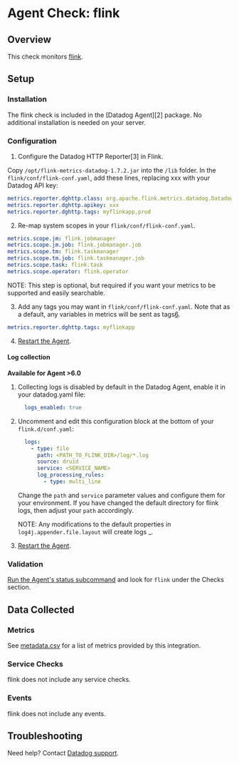 # Agent Check: flink

## Overview

This check monitors [flink][1].

## Setup

### Installation

The flink check is included in the [Datadog Agent][2] package.
No additional installation is needed on your server.

### Configuration

1. Configure the Datadog HTTP Reporter[3] in Flink.

Copy `/opt/flink-metrics-datadog-1.7.2.jar` into the `/lib` folder.
In the `flink/conf/flink-conf.yaml`, add these lines, replacing xxx with your Datadog API key:

```yaml
metrics.reporter.dghttp.class: org.apache.flink.metrics.datadog.DatadogHttpReporter
metrics.reporter.dghttp.apikey: xxx
metrics.reporter.dghttp.tags: myflinkapp,prod
```

2. Re-map system scopes in your `flink/conf/flink-conf.yaml`.

```yaml
metrics.scope.jm: flink.jobmanager
metrics.scope.jm.job: flink.jobmanager.job
metrics.scope.tm: flink.taskmanager
metrics.scope.tm.job: flink.taskmanager.job
metrics.scope.task: flink.task
metrics.scope.operator: flink.operator
```

NOTE: This step is optional, but required if you want your metrics to be supported
and easily searchable.

3. Add any tags you may want in `flink/conf/flink-conf.yaml`. Note that as a default,
any variables in metrics will be sent as tags[6].

```yaml
metrics.reporter.dghttp.tags: myflinkapp
```

4. [Restart the Agent][7].

#### Log collection

**Available for Agent >6.0**

1. Collecting logs is disabled by default in the Datadog Agent, enable it in your datadog.yaml file:

    ```yaml
      logs_enabled: true
    ```

2. Uncomment and edit this configuration block at the bottom of your `flink.d/conf.yaml`:

    ```yaml
      logs:
        - type: file
          path: <PATH_TO_FLINK_DIR>/log/*.log
          source: druid
          service: <SERVICE_NAME>
          log_processing_rules:
            - type: multi_line
    ```

    Change the `path` and `service` parameter values and configure them for your environment.
    If you have changed the default directory for flink logs, then adjust your `path` accordingly.

    NOTE: Any modifications to the default properties in `log4j.appender.file.layout` will create logs _.

3. [Restart the Agent][7].

### Validation

[Run the Agent's status subcommand][10] and look for `flink` under the Checks section.

## Data Collected

### Metrics

See [metadata.csv][11] for a list of metrics provided by this integration.

### Service Checks

flink does not include any service checks.

### Events

flink does not include any events.

## Troubleshooting

Need help? Contact [Datadog support][1].

[1]: https://docs.datadoghq.com/help
[4]: https://ci.apache.org/projects/flink/flink-docs-stable/monitoring/metrics.html#system-scope
[6]: https://ci.apache.org/projects/flink/flink-docs-release-1.9/monitoring/metrics.html#datadog-orgapacheflinkmetricsdatadogdatadoghttpreporter
[7]: https://docs.datadoghq.com/agent/guide/agent-commands/#start-stop-and-restart-the-agent
[10]: https://docs.datadoghq.com/agent/guide/agent-commands/#agent-status-and-information
[11]: https://github.com/DataDog/integrations-core/blob/master/flink/metadata.csv
